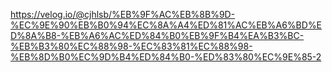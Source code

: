 https://velog.io/@cjhlsb/%EB%9F%AC%EB%8B%9D-%EC%9E%90%EB%B0%94%EC%8A%A4%ED%81%AC%EB%A6%BD%ED%8A%B8-%EB%A6%AC%ED%84%B0%EB%9F%B4%EA%B3%BC-%EB%B3%80%EC%88%98-%EC%83%81%EC%88%98-%EB%8D%B0%EC%9D%B4%ED%84%B0-%ED%83%80%EC%9E%85-2